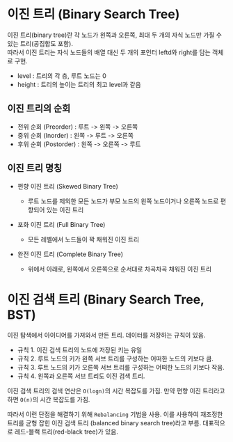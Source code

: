 # 이진 트리 (Binary Search Tree)

이진 트리(binary tree)란 각 노드가 왼쪽과 오른쪽, 최대 두 개의 자식 노드만 가질 수 있는 트리(공집합도 포함).  
따라서 이진 트리는 자식 노드들의 배열 대신 두 개의 포인터 leftd와 right를 담는 객체로 구현.

- level : 트리의 각 층, 루트 노드는 0
- height : 트리의 높이는 트리의 최고 level과 같음

## 이진 트리의 순회

- 전위 순회 (Preorder) : 루트 -> 왼쪽 -> 오른쪽
- 중위 순회 (Inorder) : 왼쪽 -> 루트 -> 오른쪽
- 후위 순회 (Postorder) : 왼쪽 -> 오른쪽 -> 루트

## 이진 트리 명칭

- 편향 이진 트리 (Skewed Binary Tree)
	- 루트 노드를 제외한 모든 노드가 부모 노드의 왼쪽 노드이거나 오른쪽 노드로 편향되어 있는 이진 트리

- 포화 이진 트리 (Full Binary Tree)
	- 모든 레벨에서 노드들이 꽉 채워진 이진 트리

- 완전 이진 트리 (Complete Binary Tree)
	- 위에서 아래로, 왼쪽에서 오른쪽으로 순서대로 차곡차곡 채워진 이진 트리



# 이진 검색 트리 (Binary Search Tree, BST)

이진 탐색에서 아이디어를 가져와서 만든 트리. 데이터를 저장하는 규칙이 있음.

- 규칙 1. 이진 검색 트리의 노드에 저장된 키는 유일
- 규칙 2. 루트 노드의 키가 왼쪽 서브 트리를 구성하는 어떠한 노드의 키보다 큼.
- 규칙 3. 루트 노드의 키가 오른쪽 서브 트리를 구성하는 어떠한 노드의 키보다 작음.
- 규칙 4. 왼쪽과 오른쪽 서브 트리도 이진 검색 트리.

이진 검색 트리의 검색 연산은 `O(logn)`의 시간 복잡도를 가짐. 만약 편향 이진 트리라고 하면 `O(n)`의 시간 복잡도를 가짐.

따라서 이런 단점을 해결하기 위해 `Rebalancing` 기법을 사용. 이를 사용하여 재조정한 트리를 균형 잡힌 이진 검색 트리 (balanced binary search tree)라고 부름. 대표적으로 레드-블랙 트리(red-black tree)가 있음.










